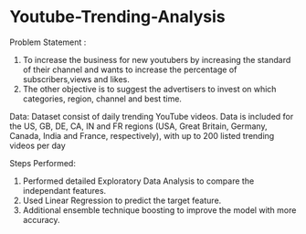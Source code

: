 # Youtube-Trending-Analysis
Problem Statement :
1) To increase the business for new youtubers by increasing the standard of their channel and wants to increase the percentage of subscribers,views and likes. 
2) The other objective is to suggest the advertisers to invest on which categories, region, channel and best time.

Data:
Dataset consist of daily trending YouTube videos. Data is included for the US, GB, DE, CA, IN and FR regions (USA, Great Britain, Germany, Canada, India and France, respectively), with up to 200 listed trending videos per day

Steps Performed:
1) Performed detailed Exploratory Data Analysis to compare the independant features.
2) Used Linear Regression to predict the target feature.
3) Additional ensemble technique boosting to improve the model with more accuracy.
